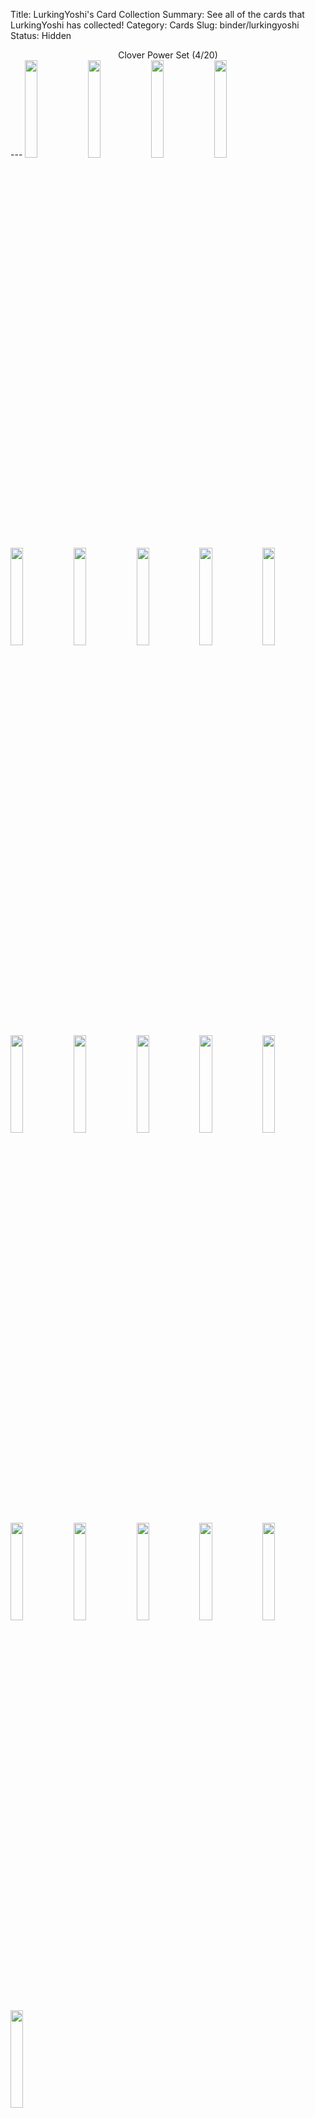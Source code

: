 Title: LurkingYoshi's Card Collection
Summary: See all of the cards that LurkingYoshi has collected!
Category: Cards
Slug: binder/lurkingyoshi
Status: Hidden

<center>Clover Power Set (4/20)</center>
---
<img src='/images/cards/back-small.png' width='20%'><img src='/images/cards/back-small.png' width='20%'><img src='/images/cards/back-small.png' width='20%'><img src='/images/cards/back-small.png' width='20%'><img src='/images/cards/back-small.png' width='20%'><img src='/images/cards/back-small.png' width='20%'><img src='/images/cards/back-small.png' width='20%'><img src='/images/cards/back-small.png' width='20%'><img src='/images/cards/back-small.png' width='20%'><img src='/images/cards/back-small.png' width='20%'><span title='1 Card'><a href='/card/7698bc91a42511/'><img src='/images/cards/7698bc91a42511-small.png' width='20%'></a></span><img src='/images/cards/back-small.png' width='20%'><img src='/images/cards/back-small.png' width='20%'><span title='1 Card'><a href='/card/e5208a7c3e7e14/'><img src='/images/cards/e5208a7c3e7e14-small.png' width='20%'></a></span><span title='1 Card'><a href='/card/8afda7024ce515/'><img src='/images/cards/8afda7024ce515-small.png' width='20%'></a></span><img src='/images/cards/back-small.png' width='20%'><span title='1 Card'><a href='/card/6bbd232a253317/'><img src='/images/cards/6bbd232a253317-small.png' width='20%'></a></span><img src='/images/cards/back-small.png' width='20%'><img src='/images/cards/back-small.png' width='20%'><img src='/images/cards/back-small.png' width='20%'><center>Radish Riot Set (0/20)</center>
---
<img src='/images/cards/back-small.png' width='20%'><img src='/images/cards/back-small.png' width='20%'><img src='/images/cards/back-small.png' width='20%'><img src='/images/cards/back-small.png' width='20%'><img src='/images/cards/back-small.png' width='20%'><img src='/images/cards/back-small.png' width='20%'><img src='/images/cards/back-small.png' width='20%'><img src='/images/cards/back-small.png' width='20%'><img src='/images/cards/back-small.png' width='20%'><img src='/images/cards/back-small.png' width='20%'><img src='/images/cards/back-small.png' width='20%'><img src='/images/cards/back-small.png' width='20%'><img src='/images/cards/back-small.png' width='20%'><img src='/images/cards/back-small.png' width='20%'><img src='/images/cards/back-small.png' width='20%'><img src='/images/cards/back-small.png' width='20%'><img src='/images/cards/back-small.png' width='20%'><img src='/images/cards/back-small.png' width='20%'><img src='/images/cards/back-small.png' width='20%'><img src='/images/cards/back-small.png' width='20%'>
---
<center><h2>Event Cards (2)</h2></center>
---
<center><a href='/card/b8ad08aca188/'><img src='/images/cards/b8ad08aca188-small.png' width='20%'></a><a href='/card/364608a3e2f1/'><img src='/images/cards/364608a3e2f1-small.png' width='20%'></a></center>